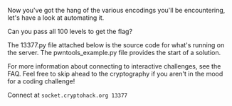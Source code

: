 Now you've got the hang of the various encodings you'll be encountering, let's have a look at automating it.

Can you pass all 100 levels to get the flag?

The 13377.py file attached below is the source code for what's running on the server. The pwntools_example.py file provides the start of a solution.

For more information about connecting to interactive challenges, see the FAQ. Feel free to skip ahead to the cryptography if you aren't in the mood for a coding challenge!

Connect at `socket.cryptohack.org 13377`